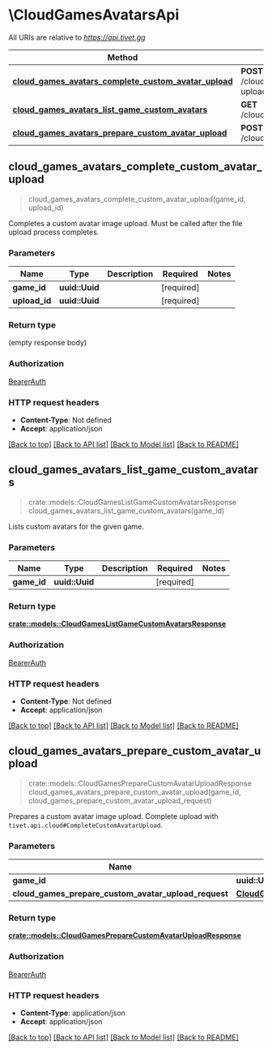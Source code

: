 # \CloudGamesAvatarsApi

All URIs are relative to *https://api.tivet.gg*

Method | HTTP request | Description
------------- | ------------- | -------------
[**cloud_games_avatars_complete_custom_avatar_upload**](CloudGamesAvatarsApi.md#cloud_games_avatars_complete_custom_avatar_upload) | **POST** /cloud/games/{game_id}/avatar-upload/{upload_id}/complete | 
[**cloud_games_avatars_list_game_custom_avatars**](CloudGamesAvatarsApi.md#cloud_games_avatars_list_game_custom_avatars) | **GET** /cloud/games/{game_id}/avatars | 
[**cloud_games_avatars_prepare_custom_avatar_upload**](CloudGamesAvatarsApi.md#cloud_games_avatars_prepare_custom_avatar_upload) | **POST** /cloud/games/{game_id}/prepare | 



## cloud_games_avatars_complete_custom_avatar_upload

> cloud_games_avatars_complete_custom_avatar_upload(game_id, upload_id)


Completes a custom avatar image upload. Must be called after the file upload process completes.

### Parameters


Name | Type | Description  | Required | Notes
------------- | ------------- | ------------- | ------------- | -------------
**game_id** | **uuid::Uuid** |  | [required] |
**upload_id** | **uuid::Uuid** |  | [required] |

### Return type

 (empty response body)

### Authorization

[BearerAuth](../README.md#BearerAuth)

### HTTP request headers

- **Content-Type**: Not defined
- **Accept**: application/json

[[Back to top]](#) [[Back to API list]](../README.md#documentation-for-api-endpoints) [[Back to Model list]](../README.md#documentation-for-models) [[Back to README]](../README.md)


## cloud_games_avatars_list_game_custom_avatars

> crate::models::CloudGamesListGameCustomAvatarsResponse cloud_games_avatars_list_game_custom_avatars(game_id)


Lists custom avatars for the given game.

### Parameters


Name | Type | Description  | Required | Notes
------------- | ------------- | ------------- | ------------- | -------------
**game_id** | **uuid::Uuid** |  | [required] |

### Return type

[**crate::models::CloudGamesListGameCustomAvatarsResponse**](CloudGamesListGameCustomAvatarsResponse.md)

### Authorization

[BearerAuth](../README.md#BearerAuth)

### HTTP request headers

- **Content-Type**: Not defined
- **Accept**: application/json

[[Back to top]](#) [[Back to API list]](../README.md#documentation-for-api-endpoints) [[Back to Model list]](../README.md#documentation-for-models) [[Back to README]](../README.md)


## cloud_games_avatars_prepare_custom_avatar_upload

> crate::models::CloudGamesPrepareCustomAvatarUploadResponse cloud_games_avatars_prepare_custom_avatar_upload(game_id, cloud_games_prepare_custom_avatar_upload_request)


Prepares a custom avatar image upload. Complete upload with `tivet.api.cloud#CompleteCustomAvatarUpload`.

### Parameters


Name | Type | Description  | Required | Notes
------------- | ------------- | ------------- | ------------- | -------------
**game_id** | **uuid::Uuid** |  | [required] |
**cloud_games_prepare_custom_avatar_upload_request** | [**CloudGamesPrepareCustomAvatarUploadRequest**](CloudGamesPrepareCustomAvatarUploadRequest.md) |  | [required] |

### Return type

[**crate::models::CloudGamesPrepareCustomAvatarUploadResponse**](CloudGamesPrepareCustomAvatarUploadResponse.md)

### Authorization

[BearerAuth](../README.md#BearerAuth)

### HTTP request headers

- **Content-Type**: application/json
- **Accept**: application/json

[[Back to top]](#) [[Back to API list]](../README.md#documentation-for-api-endpoints) [[Back to Model list]](../README.md#documentation-for-models) [[Back to README]](../README.md)

